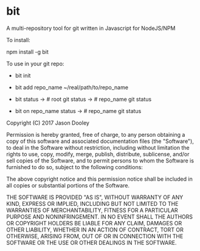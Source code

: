 bit
===

A multi-repository tool for git written in Javascript for NodeJS/NPM

To install:

npm install -g bit


To use in your git repo:

- bit init

- bit add repo_name ~/real/path/to/repo_name

- bit status 
-> # root git status
-> # repo_name git status

- bit on repo_name status
-> # repo_name git status



Copyright (C) 2017 Jason Dooley

Permission is hereby granted, free of charge, to any person obtaining a copy of this software and associated documentation files (the "Software"), to deal in the Software without restriction, including without limitation the rights to use, copy, modify, merge, publish, distribute, sublicense, and/or sell copies of the Software, and to permit persons to whom the Software is furnished to do so, subject to the following conditions:

The above copyright notice and this permission notice shall be included in all copies or substantial portions of the Software.

THE SOFTWARE IS PROVIDED "AS IS", WITHOUT WARRANTY OF ANY KIND, EXPRESS OR IMPLIED, INCLUDING BUT NOT LIMITED TO THE WARRANTIES OF MERCHANTABILITY, FITNESS FOR A PARTICULAR PURPOSE AND NONINFRINGEMENT. IN NO EVENT SHALL THE AUTHORS OR COPYRIGHT HOLDERS BE LIABLE FOR ANY CLAIM, DAMAGES OR OTHER LIABILITY, WHETHER IN AN ACTION OF CONTRACT, TORT OR OTHERWISE, ARISING FROM, OUT OF OR IN CONNECTION WITH THE SOFTWARE OR THE USE OR OTHER DEALINGS IN THE SOFTWARE.
